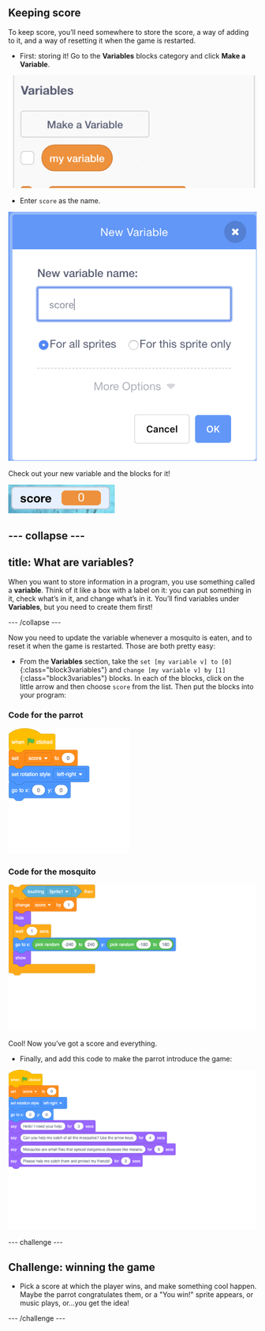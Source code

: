 ## Keeping score

To keep score, you’ll need somewhere to store the score, a way of adding to it, and a way of resetting it when the game is restarted.

+ First: storing it! Go to the **Variables** blocks category and click **Make a Variable**.

![](images/catch5.png)

+ Enter `score` as the name. 

![](images/catch6.png)

Check out your new variable and the blocks for it!

![The score variable is displayed on the stage](images/scoreVariableStage.png)

--- collapse ---
---
title: What are variables?
---

When you want to store information in a program, you use something called a **variable**. Think of it like a box with a label on it: you can put something in it, check what’s in it, and change what’s in it. You’ll find variables under **Variables**, but you need to create them first! 

--- /collapse ---


Now you need to update the variable whenever a mosquito is eaten, and to reset it when the game is restarted. Those are both pretty easy:

+ From the **Variables** section, take the `set [my variable v] to [0]`{:class="block3variables"} and `change [my variable v] by [1]`{:class="block3variables"} blocks. In each of the blocks, click on the little arrow and then choose `score` from the list. Then put the blocks into your program: 

### Code for the parrot

![blocks_1546561609_4505222](images/blocks_1546561609_4505222.png)

### Code for the mosquito

![blocks_1546561610_546158](images/blocks_1546561610_546158.png)

Cool! Now you’ve got a score and everything. 

+ Finally, and add this code to make the parrot introduce the game:

![blocks_1546561611_7174249](images/blocks_1546561611_7174249.png)

--- challenge ---

## Challenge: winning the game

+ Pick a score at which the player wins, and make something cool happen. Maybe the parrot congratulates them, or a "You win!" sprite appears, or music plays, or...you get the idea!

--- /challenge ---

